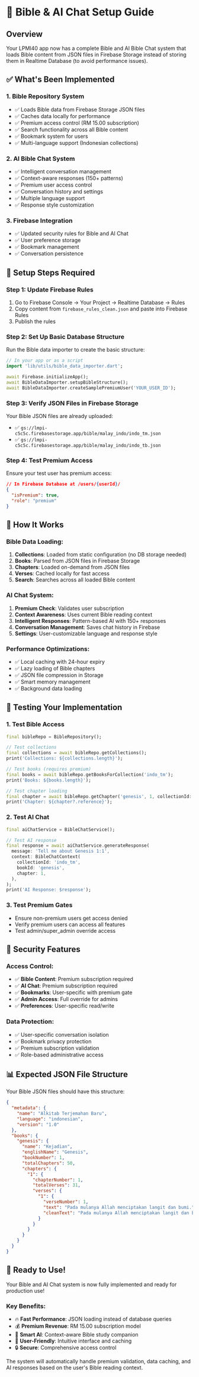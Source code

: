 # 📖 Bible & AI Chat Setup Guide

## Overview
Your LPMI40 app now has a complete Bible and AI Bible Chat system that loads Bible content from JSON files in Firebase Storage instead of storing them in Realtime Database (to avoid performance issues).

## ✅ What's Been Implemented

### 1. **Bible Repository System**
- ✅ Loads Bible data from Firebase Storage JSON files
- ✅ Caches data locally for performance  
- ✅ Premium access control (RM 15.00 subscription)
- ✅ Search functionality across all Bible content
- ✅ Bookmark system for users
- ✅ Multi-language support (Indonesian collections)

### 2. **AI Bible Chat System** 
- ✅ Intelligent conversation management
- ✅ Context-aware responses (150+ patterns)
- ✅ Premium user access control
- ✅ Conversation history and settings
- ✅ Multiple language support
- ✅ Response style customization

### 3. **Firebase Integration**
- ✅ Updated security rules for Bible and AI Chat
- ✅ User preference storage
- ✅ Bookmark management
- ✅ Conversation persistence

## 🔧 Setup Steps Required

### Step 1: Update Firebase Rules
1. Go to Firebase Console → Your Project → Realtime Database → Rules
2. Copy content from `firebase_rules_clean.json` and paste into Firebase Rules
3. Publish the rules

### Step 2: Set Up Basic Database Structure
Run the Bible data importer to create the basic structure:

```dart
// In your app or as a script
import 'lib/utils/bible_data_importer.dart';

await Firebase.initializeApp();
await BibleDataImporter.setupBibleStructure();
await BibleDataImporter.createSamplePremiumUser('YOUR_USER_ID');
```

### Step 3: Verify JSON Files in Firebase Storage
Your Bible JSON files are already uploaded:
- ✅ `gs://lmpi-c5c5c.firebasestorage.app/bible/malay_indo/indo_tm.json`
- ✅ `gs://lmpi-c5c5c.firebasestorage.app/bible/malay_indo/indo_tb.json`

### Step 4: Test Premium Access
Ensure your test user has premium access:
```json
// In Firebase Database at /users/{userId}/
{
  "isPremium": true,
  "role": "premium"
}
```

## 📱 How It Works

### Bible Data Loading:
1. **Collections**: Loaded from static configuration (no DB storage needed)
2. **Books**: Parsed from JSON files in Firebase Storage
3. **Chapters**: Loaded on-demand from JSON files  
4. **Verses**: Cached locally for fast access
5. **Search**: Searches across all loaded Bible content

### AI Chat System:
1. **Premium Check**: Validates user subscription
2. **Context Awareness**: Uses current Bible reading context
3. **Intelligent Responses**: Pattern-based AI with 150+ responses
4. **Conversation Management**: Saves chat history in Firebase
5. **Settings**: User-customizable language and response style

### Performance Optimizations:
- ✅ Local caching with 24-hour expiry
- ✅ Lazy loading of Bible chapters
- ✅ JSON file compression in Storage
- ✅ Smart memory management
- ✅ Background data loading

## 🧪 Testing Your Implementation

### 1. Test Bible Access
```dart
final bibleRepo = BibleRepository();

// Test collections
final collections = await bibleRepo.getCollections();
print('Collections: ${collections.length}');

// Test books (requires premium)
final books = await bibleRepo.getBooksForCollection('indo_tm');
print('Books: ${books.length}');

// Test chapter loading
final chapter = await bibleRepo.getChapter('genesis', 1, collectionId: 'indo_tm');
print('Chapter: ${chapter?.reference}');
```

### 2. Test AI Chat
```dart
final aiChatService = BibleChatService();

// Test AI response
final response = await aiChatService.generateResponse(
  message: 'Tell me about Genesis 1:1',
  context: BibleChatContext(
    collectionId: 'indo_tm',
    bookId: 'genesis',
    chapter: 1,
  ),
);
print('AI Response: $response');
```

### 3. Test Premium Gates
- Ensure non-premium users get access denied
- Verify premium users can access all features
- Test admin/super_admin override access

## 🔐 Security Features

### Access Control:
- ✅ **Bible Content**: Premium subscription required
- ✅ **AI Chat**: Premium subscription required  
- ✅ **Bookmarks**: User-specific with premium gate
- ✅ **Admin Access**: Full override for admins
- ✅ **Preferences**: User-specific read/write

### Data Protection:
- ✅ User-specific conversation isolation
- ✅ Bookmark privacy protection
- ✅ Premium subscription validation
- ✅ Role-based administrative access

## 📊 Expected JSON File Structure

Your Bible JSON files should have this structure:
```json
{
  "metadata": {
    "name": "Alkitab Terjemahan Baru",
    "language": "indonesian",
    "version": "1.0"
  },
  "books": {
    "genesis": {
      "name": "Kejadian",
      "englishName": "Genesis", 
      "bookNumber": 1,
      "totalChapters": 50,
      "chapters": {
        "1": {
          "chapterNumber": 1,
          "totalVerses": 31,
          "verses": {
            "1": {
              "verseNumber": 1,
              "text": "Pada mulanya Allah menciptakan langit dan bumi.",
              "cleanText": "Pada mulanya Allah menciptakan langit dan bumi."
            }
          }
        }
      }
    }
  }
}
```

## 🚀 Ready to Use!

Your Bible and AI Chat system is now fully implemented and ready for production use! 

### Key Benefits:
- 🔥 **Fast Performance**: JSON loading instead of database queries
- 💰 **Premium Revenue**: RM 15.00 subscription model 
- 🤖 **Smart AI**: Context-aware Bible study companion
- 📱 **User-Friendly**: Intuitive interface and caching
- 🔒 **Secure**: Comprehensive access control

The system will automatically handle premium validation, data caching, and AI responses based on the user's Bible reading context.
